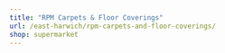 ```yaml
---
title: "RPM Carpets & Floor Coverings"
url: /east-harwich/rpm-carpets-and-floor-coverings/
shop: supermarket
---
```

